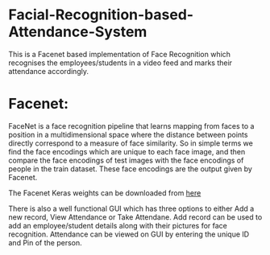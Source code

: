 # Facial-Recognition-based-Attendance-System
This is a Facenet based implementation of Face Recognition which recognises the employees/students in a video feed and marks their attendance accordingly. 

# Facenet:
FaceNet is a face recognition pipeline that learns mapping from faces to a position in a multidimensional space where the distance between points directly correspond to a measure of face similarity.
So in simple terms we find the face encodings which are unique to each face image, and then compare the face encodings of test images with the face encodings of people in the train dataset. 
These face encodings are the output given by Facenet.

The Facenet Keras weights can be downloaded from [here](https://drive.google.com/file/d/1BsBvasz-oniSqmbIgPmGLjMm5V4JGmjw/view?usp=sharing)

There is also a well functional GUI which has three options to either Add a new record, View Attendance or Take Attendane. Add record can be used to add an employee/student details along with their pictures for face recognition. 
Attendance can be viewed on GUI by entering the unique ID and Pin of the person. 
